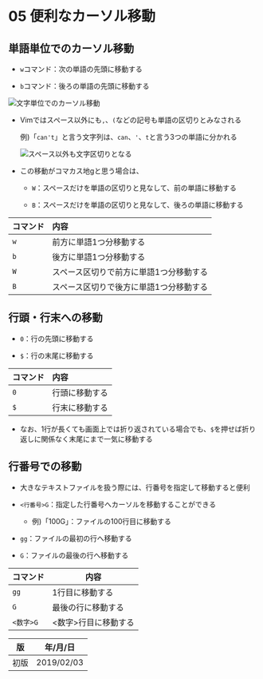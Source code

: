 05 便利なカーソル移動
==================

## 単語単位でのカーソル移動

* `w`コマンド：次の単語の先頭に移動する

* `b`コマンド：後ろの単語の先頭に移動する

![文字単位でのカーソル移動](./images/文字単位でのカーソル移動.png)

  * Vimではスペース以外にも`,`、`(`などの記号も単語の区切りとみなされる

    例)「`can't`」と言う文字列は、`can`、`'`、`t`と言う3つの単語に分かれる

    ![スペース以外も文字区切りとなる](./images/スペース以外も文字区切りとなる.png)

* この移動がコマカス地gと思う場合は、

  * `W`：スペースだけを単語の区切りと見なして、前の単語に移動する

  * `B`：スペースだけを単語の区切りと見なして、後ろの単語に移動する

| コマンド | 内容                                    |
| :------- | :-------------------------------------- |
| `w`      | 前方に単語1つ分移動する                 |
| `b`      | 後方に単語1つ分移動する                 |
| `W`      | スペース区切りで前方に単語1つ分移動する |
| `B`      | スペース区切りで後方に単語1つ分移動する |



## 行頭・行末への移動

* `0`：行の先頭に移動する

* `$`：行の末尾に移動する

| コマンド | 内容           |
| :------- | :------------- |
| `0`      | 行頭に移動する |
| `$`      | 行末に移動する |

* なお、1行が長くても画面上では折り返されている場合でも、`$`を押せば折り返しに関係なく末尾にまで一気に移動する



## 行番号での移動

* 大きなテキストファイルを扱う際には、行番号を指定して移動すると便利

* `<行番号>G`：指定した行番号へカーソルを移動することができる

  * 例)「100G」：ファイルの100行目に移動する

* `gg`：ファイルの最初の行へ移動する

* `G`：ファイルの最後の行へ移動する

| コマンド  | 内容                 |
| --------- | -------------------- |
| `gg`      | 1行目に移動する      |
| `G`       | 最後の行に移動する   |
| `<数字>G` | <数字>行目に移動する |



| 版 |  年/月/日 |
|----|----------|
|初版|2019/02/03|
